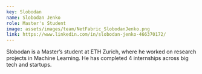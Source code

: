 ```yaml
---
key: Slobodan
name: Slobodan Jenko
role: Master's Student
image: assets/images/team/NetFabric_SlobodanJenko.png
link: https://www.linkedin.com/in/slobodan-jenko-466370172/
---
```


Slobodan is a Master’s student at ETH Zurich, where he worked on research projects in Machine Learning. He has completed 4 internships across big tech and startups. 
